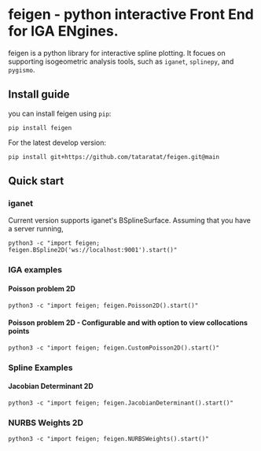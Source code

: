 # feigen - python interactive Front End for IGA ENgines.
feigen is a python library for interactive spline plotting.
It focues on supporting isogeometric analysis tools, such as `iganet`, `splinepy`, and `pygismo`.

## Install guide
you can install feigen using `pip`:
```
pip install feigen
```
For the latest develop version:
```
pip install git+https://github.com/tataratat/feigen.git@main
```

## Quick start
### iganet
Current version supports iganet's BSplineSurface.
Assuming that you have a server running,
```
python3 -c "import feigen; feigen.BSpline2D('ws://localhost:9001').start()"
```

### IGA examples
#### Poisson problem 2D
```
python3 -c "import feigen; feigen.Poisson2D().start()"
```

#### Poisson problem 2D - Configurable and with option to view collocations points
```
python3 -c "import feigen; feigen.CustomPoisson2D().start()"
```

### Spline Examples
#### Jacobian Determinant 2D
```
python3 -c "import feigen; feigen.JacobianDeterminant().start()"
```

### NURBS Weights 2D
```
python3 -c "import feigen; feigen.NURBSWeights().start()"
```
